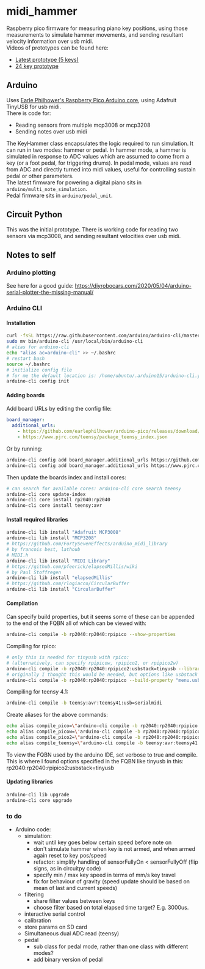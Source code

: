 # midi_hammer
Raspberry pico firmware for measuring piano key positions, using those measurements to simulate hammer movements, and sending resultant velocity information over usb midi.  
Videos of prototypes can be found here:  
- [Latest prototype (5 keys)](https://youtu.be/U8PAwi5l6Sw)  
- [24 key prototype](https://youtu.be/tgWXtYCHDI4)

## Arduino
Uses [Earle Philhower's Raspberry Pico Arduino core](https://github.com/earlephilhower/arduino-pico), using Adafruit TinyUSB for usb midi.  
There is code for:
- Reading sensors from multiple mcp3008 or mcp3208
- Sending notes over usb midi  

The KeyHammer class encapsulates the logic required to run simulation. It can run in two modes: hammer or pedal. In hammer mode, a hammer is simulated in response to ADC values which are assumed to come from a key (or a foot pedal, for triggering drums). In pedal mode, values are read from ADC and directly turned into midi values, useful for controlling sustain pedal or other parameters.  
The latest firmware for powering a digital piano sits in `arduino/multi_note_simulation`.  
Pedal firmware sits in `arduino/pedal_unit`.  

## Circuit Python
This was the initial prototype. There is working code for reading two sensors via mcp3008, and sending resultant velocities over usb midi.  


## Notes to self
### Arduino plotting
See here for a good guide: https://diyrobocars.com/2020/05/04/arduino-serial-plotter-the-missing-manual/  

### Arduino CLI
#### Installation
```sh
curl -fsSL https://raw.githubusercontent.com/arduino/arduino-cli/master/install.sh | sh
sudo mv bin/arduino-cli /usr/local/bin/arduino-cli
# alias for arduino-cli
echo "alias ac=arduino-cli" >> ~/.bashrc
# restart bash
source ~/.bashrc
# initialize config file
# for me the default location is: /home/ubuntu/.arduino15/arduino-cli.yaml
arduino-cli config init

```
#### Adding boards
Add board URLs by editing the config file:
```yaml
board_manager:
  additional_urls:
    - https://github.com/earlephilhower/arduino-pico/releases/download/global/package_rp2040_index.json
    - https://www.pjrc.com/teensy/package_teensy_index.json
```
Or by running:
```sh
arduino-cli config add board_manager.additional_urls https://github.com/earlephilhower/arduino-pico/releases/download/global/package_rp2040_index.json
arduino-cli config add board_manager.additional_urls https://www.pjrc.com/teensy/package_teensy_index.json
```

Then update the boards index and install cores:
```sh
# can search for available cores: arduino-cli core search teensy
arduino-cli core update-index
arduino-cli core install rp2040:rp2040
arduino-cli core install teensy:avr
```

#### Install required libraries
```sh
arduino-cli lib install "Adafruit MCP3008"
arduino-cli lib install "MCP3208"
# https://github.com/FortySevenEffects/arduino_midi_library
# by francois best, lathoub
# MIDI.h
arduino-cli lib install "MIDI Library"
# https://github.com/pfeerick/elapsedMillis/wiki
# by Paul Stoffregen
arduino-cli lib install "elapsedMillis"
# https://github.com/rlogiacco/CircularBuffer
arduino-cli lib install "CircularBuffer"
```

#### Compilation
Can specify build properties, but it seems some of these can be appended to the end of the FQBN all of which can be viewed with:
```sh
arduino-cli compile -b rp2040:rp2040:rpipico --show-properties
```

Compiling for rpico:
```sh
# only this is needed for tinyusb with rpico:
# (alternatively, can specify rpipicow, rpipico2, or rpipico2w)
arduino-cli compile -b rp2040:rp2040:rpipico2:usbstack=tinyusb --library ../src
# originally I thought this would be needed, but options like usbstack and overclocking seem to be specified as part of the fqbn instead:
arduino-cli compile -b rp2040:rp2040:rpipico --build-property "menu.usbstack.tinyusb=\"Adafruit TinyUSB\"" --build-property "menu.usbstack.tinyusb.build.usbstack_flags=-DUSE_TINYUSB \"-I/home/ubuntu/.arduino15/packages/rp2040/hardware/rp2040/4.4.0/libraries/Adafruit_TinyUSB_Arduino/src/arduino\""
```

Compiling for teensy 4.1:
```sh
arduino-cli compile -b teensy:avr:teensy41:usb=serialmidi
```

Create aliases for the above commands:
```sh
echo alias compile_pico=\"arduino-cli compile -b rp2040:rp2040:rpipico:usbstack=tinyusb --library ../src\" >> ~/.bashrc
echo alias compile_picow=\'arduino-cli compile -b rp2040:rp2040:rpipicow:usbstack=tinyusb --library ../src\" >> ~/.bashrc
echo alias compile_pico2=\"arduino-cli compile -b rp2040:rp2040:rpipico2:usbstack=tinyusb --library ../src\" >> ~/.bashrc
echo alias compile_teensy=\"arduino-cli compile -b teensy:avr:teensy41:usb=serialmidi --library ../src\" >> ~/.bashrc
```

To view the FQBN used by the arduino IDE, set verbose to true and compile. This is where I found options specified in the FQBN like tinyusb in this: rp2040:rp2040:rpipico2:usbstack=tinyusb

#### Updating libraries
```sh
arduino-cli lib upgrade
arduino-cli core upgrade
```

### to do
- Arduino code:
  - simulation:
    - wait until key goes below certain speed before note on
    - don't simulate hammer when key is not armed, and when armed again reset to key pos/speed
    - refactor: simplify handling of sensorFullyOn < sensorFullyOff (flip signs, as in circuitpy code)
    - specify min / max key speed in terms of mm/s key travel
    - fix for behaviour of gravity (speed update should be based on mean of last and current speeds)
  - filtering
    - share filter values between keys
    - choose filter based on total elapsed time target? E.g. 3000us.
  - interactive serial control
  - calibration
  - store params on SD card
  - Simultaneous dual ADC read (teensy)
  - pedal
    - sub class for pedal mode, rather than one class with different modes?
    - add binary version of pedal

